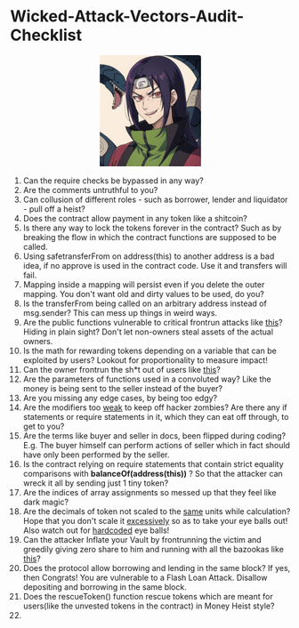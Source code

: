 # Wicked-Attack-Vectors-Audit-Checklist

<p align = center>
<img src= "./images/20230530_113017.png" height="200">
<br>
</p>

1. Can the require checks be bypassed in any way?
2. Are the comments untruthful to you?
3. Can collusion of different roles - such as borrower, lender and liquidator - pull off a heist?
4. Does the contract allow payment in any token like a shitcoin?
5. Is there any way to lock the tokens forever in the contract? Such as by breaking the flow in which the contract functions are supposed to be called.
6. Using safetransferFrom on address(this) to another address is a bad idea, if no approve is used in the contract code. Use it and transfers will fail.
7. Mapping inside a mapping will persist even if you delete the outer mapping. You don't want old and dirty values to be used, do you? 
8. Is the transferFrom being called on an arbitrary address instead of msg.sender? This can mess up things in weird ways. 
9. Are the public functions vulnerable to critical frontrun attacks like [this](https://github.com/sherlock-audit/2023-01-ajna-judging/issues/140)? Hiding in plain sight? Don't let non-owners steal assets of the actual owners.
10. Is the math for rewarding tokens depending on a variable that can be exploited by users? Lookout for proportionality to measure impact!
11. Can the owner frontrun the sh*t out of users like [this](https://consensys.net/diligence/audits/2021/06/growthdefi-wheat/#frontrunning-attacks-by-the-owner)?
12. Are the parameters of functions used in a convoluted way? Like the money is being sent to the seller instead of the buyer?
13. Are you missing any edge cases, by being too edgy?
14. Are the modifiers too [weak](https://twitter.com/BlockSecTeam/status/1692533280971936059?t=pZijRKlnlcFfo9fdEk8dSQ&s=19) to keep off hacker zombies? Are there any if statements or require statements in it, which they can eat off through, to get to you?
15. Are the terms like buyer and seller in docs, been flipped during coding? E.g. The buyer himself can perform actions of seller which in fact should have only been performed by the seller.
16. Is the contract relying on require statements that contain strict equality comparisons with **balanceOf(address(this))** ? So that the attacker can wreck it all by sending just 1 tiny token?
17. Are the indices of array assignments so messed up that they feel like dark magic?
18. Are the decimals of token not scaled to the [same](https://dacian.me/precision-loss-errors#heading-no-precision-scaling) units while calculation? Hope that you don't scale it [excessively](https://dacian.me/precision-loss-errors#heading-excessive-precision-scaling) so as to take your eye balls out! Also watch out for [hardcoded](https://dacian.me/precision-loss-errors#heading-mismatched-precision-scaling) eye balls! 
19. Can the attacker Inflate your Vault by frontrunning the victim and greedily giving zero share to him and running with all the bazookas like [this](https://blog.openzeppelin.com/a-novel-defense-against-erc4626-inflation-attacks)?
20. Does the protocol allow borrowing and lending in the same block? If yes, then Congrats! You are vulnerable to a Flash Loan Attack. Disallow depositing and borrowing in the same block.
21. Does the rescueToken() function rescue tokens which are meant for users(like the unvested tokens in the contract) in Money Heist style? 
22. 
